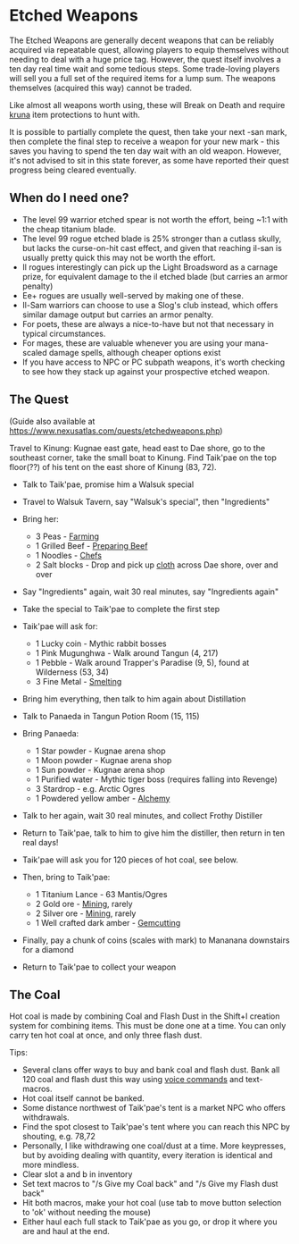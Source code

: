 # Etched Weapons

The Etched Weapons are generally decent weapons that can be reliably acquired via repeatable quest, allowing players to equip themselves without needing to deal with a huge price tag. However, the quest itself involves a ten day real time wait and some tedious steps. Some trade-loving players will sell you a full set of the required items for a lump sum. The weapons themselves (acquired this way) cannot be traded.

Like almost all weapons worth using, these will Break on Death and require [kruna](economy/kruna.md) item protections to hunt with.

It is possible to partially complete the quest, then take your next -san mark, then complete the final step to receive a weapon for your new mark - this saves you having to spend the ten day wait with an old weapon. However, it's not advised to sit in this state forever, as some have reported their quest progress being cleared eventually.

## When do I need one?

- The level 99 warrior etched spear is not worth the effort, being ~1:1 with the cheap titanium blade.
- The level 99 rogue etched blade is 25% stronger than a cutlass skully, but lacks the curse-on-hit cast effect, and given that reaching il-san is usually pretty quick this may not be worth the effort.
- Il rogues interestingly can pick up the Light Broadsword as a carnage prize, for equivalent damage to the il etched blade (but carries an armor penalty)
- Ee+ rogues are usually well-served by making one of these.
- Il-Sam warriors can choose to use a Slog's club instead, which offers similar damage output but carries an armor penalty.
- For poets, these are always a nice-to-have but not that necessary in typical circumstances.
- For mages, these are valuable whenever you are using your mana-scaled damage spells, although cheaper options exist
- If you have access to NPC or PC subpath weapons, it's worth checking to see how they stack up against your prospective etched weapon.

## The Quest

(Guide also available at https://www.nexusatlas.com/quests/etchedweapons.php)

Travel to Kinung: Kugnae east gate, head east to Dae shore, go to the southeast corner, take the small boat to Kinung.
Find Taik'pae on the top floor(??) of his tent on the east shore of Kinung (83, 72).

- Talk to Taik'pae, promise him a Walsuk special
- Travel to Walsuk Tavern, say "Walsuk's special", then "Ingredients"
- Bring her:
  - 3 Peas - [Farming](economy/crafting?id=farming)
  - 1 Grilled Beef - [Preparing Beef](economy/crafting?id=food-preparation)
  - 1 Noodles - [Chefs](economy/crafting?id=cheffing)
  - 2 Salt blocks - Drop and pick up [cloth](economy/crafting?id=weaving) across Dae shore, over and over
- Say "Ingredients" again, wait 30 real minutes, say "Ingredients again"
- Take the special to Taik'pae to complete the first step

- Taik'pae will ask for:
  - 1 Lucky coin - Mythic rabbit bosses
  - 1 Pink Mugunghwa - Walk around Tangun (4, 217)
  - 1 Pebble - Walk around Trapper's Paradise (9, 5), found at Wilderness (53, 34)
  - 3 Fine Metal - [Smelting](economy/crafting?id=smelting)
- Bring him everything, then talk to him again about Distillation

- Talk to Panaeda in Tangun Potion Room (15, 115)
- Bring Panaeda:
  - 1 Star powder - Kugnae arena shop
  - 1 Moon powder - Kugnae arena shop
  - 1 Sun powder - Kugnae arena shop
  - 1 Purified water - Mythic tiger boss (requires falling into Revenge)
  - 3 Stardrop - e.g. Arctic Ogres
  - 1 Powdered yellow amber - [Alchemy](economy/crafting?id=alchemy)
- Talk to her again, wait 30 real minutes, and collect Frothy Distiller
- Return to Taik'pae, talk to him to give him the distiller, then return in ten real days!

- Taik'pae will ask you for 120 pieces of hot coal, see below.
- Then, bring to Taik'pae:
  - 1 Titanium Lance - 63 Mantis/Ogres
  - 2 Gold ore - [Mining](economy/crafting?id=mining), rarely
  - 2 Silver ore - [Mining](economy/crafting?id=mining), rarely
  - 1 Well crafted dark amber - [Gemcutting](economy/crafting?id=gemcutting)
- Finally, pay a chunk of coins (scales with mark) to Mananana downstairs for a diamond
- Return to Taik'pae to collect your weapon

## The Coal

Hot coal is made by combining Coal and Flash Dust in the Shift+I creation system for combining items. This must be done one at a time. You can only carry ten hot coal at once, and only three flash dust.

Tips:

- Several clans offer ways to buy and bank coal and flash dust. Bank all 120 coal and flash dust this way using [voice commands](misc/voice-commands.md) and text-macros.
- Hot coal itself cannot be banked.
- Some distance northwest of Taik'pae's tent is a market NPC who offers withdrawals.
- Find the spot closest to Taik'pae's tent where you can reach this NPC by shouting, e.g. 78,72
- Personally, I like withdrawing one coal/dust at a time. More keypresses, but by avoiding dealing with quantity, every iteration is identical and more mindless.
- Clear slot a and b in inventory
- Set text macros to "/s Give my Coal back" and "/s Give my Flash dust back"
- Hit both macros, make your hot coal (use tab to move button selection to 'ok' without needing the mouse)
- Either haul each full stack to Taik'pae as you go, or drop it where you are and haul at the end.

